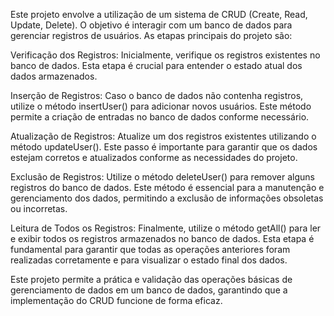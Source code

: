 Este projeto envolve a utilização de um sistema de CRUD (Create, Read, Update, Delete). O objetivo é interagir com um banco de dados para gerenciar registros de usuários. 
As etapas principais do projeto são:

Verificação dos Registros: Inicialmente, verifique os registros existentes no banco de dados. Esta etapa é crucial para entender o estado atual dos dados armazenados.

Inserção de Registros: Caso o banco de dados não contenha registros, utilize o método insertUser() para adicionar novos usuários. Este método permite a criação de entradas no banco de dados conforme necessário.

Atualização de Registros: Atualize um dos registros existentes utilizando o método updateUser(). Este passo é importante para garantir que os dados estejam corretos e atualizados conforme as necessidades do projeto.

Exclusão de Registros: Utilize o método deleteUser() para remover alguns registros do banco de dados. Este método é essencial para a manutenção e gerenciamento dos dados, permitindo a exclusão de informações obsoletas ou incorretas.

Leitura de Todos os Registros: Finalmente, utilize o método getAll() para ler e exibir todos os registros armazenados no banco de dados. Esta etapa é fundamental para garantir que todas as operações anteriores foram realizadas corretamente e para visualizar o estado final dos dados.

Este projeto permite a prática e validação das operações básicas de gerenciamento de dados em um banco de dados, garantindo que a implementação do CRUD funcione de forma eficaz.

